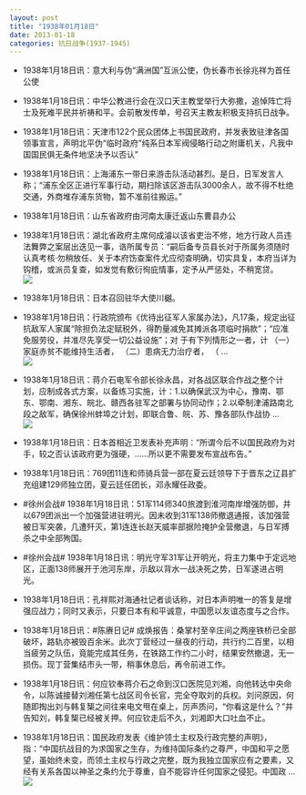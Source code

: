 ```yaml
---
layout: post
title: "1938年01月18日"
date: 2013-01-18
categories: 抗日战争(1937-1945)
---
```


<meta name="referrer" content="no-referrer" />

- 1938年1月18日讯：意大利与伪“满洲国”互派公使，伪长春市长徐兆祥为首任公使 

- 1938年1月18日讯：中华公教进行会在汉口天主教堂举行大弥撒，追悼阵亡将士及死难平民并祈祷和平。会前散发传单，号召天主教友积极支持抗日战争。 

- 1938年1月18日讯：天津市122个民众团体上书国民政府，并发表致驻津各国领事宣言，声明北平伪“临时政府”纯系日本军阀侵略行动之附庸机关，凡我中国国民俱无条件地坚决予以否认” 

- 1938年1月18日讯：上海浦东一带日来游击队活动甚烈。是日，日军发言人称；“浦东全区正进行军事行动，期扫除该区游击队3000余人，故不得不杜绝交通，外商堆存浦东货物，暂不准前往搬运。” 

- 1938年1月18日讯：山东省政府由河南太康迁返山东曹县办公 

- 1938年1月18日讯：湖北省政府主席何成濬以该省吏治不修，地方行政人员违法舞弊之案层出迭见一事，诰所属专员：“嗣后备专员县长对于所属务须随时认真考核·勿稍放任、关于本府饬查案件尤应彻查明确，切实具复，本府当详为钩稽，或派员复查，如发觉有敷衍徇庇情事，定予从严惩处，不稍宽贷。 <br/><img src="https://ww4.sinaimg.cn/large/aca367d8jw1e0xvgg7klkj.jpg" />

- 1938年1月18日讯：日本召回驻华大使川樾。 

- 1938年1月18日讯：行政院颁布《优待出征军人家属办法》，凡17条，规定出征抗敌军人家属“除担负法定赋税外，得酌量减免其摊派各项临时捐款”；“应准免服劳役，并准尽先享受一切公益设施”；对 于有下列情形之一者，计 （一）家庭赤贫不能维持生活者， （二）患病无力治疗者， （ ...  <br/><img src="https://ww3.sinaimg.cn/large/aca367d8jw1e0xtq1y8n3j.jpg" />

- 1938年1月18日讯：蒋介石电军令部长徐永昌，对各战区联合作战之整个计划，应制成各式方案，以备练习实施，计：1.以确保武汉为中心，豫南、鄂东、鄂南、湘东、皖北、赣西各驻军之部署与协同动作；2.以牵制津浦路南北段之敌军，确保徐州蚌埠之计划，即联合鲁、皖、苏、豫各部队作战协 ...  <br/><img src="https://ww2.sinaimg.cn/large/aca367d8jw1e0xmsa5tqwj.jpg" />

- 1938年1月18日讯：日本首相近卫发表补充声明：“所谓今后不以国民政府为对手，较之否认该政府更为强硬，……所以更不需要发布宣战布告。” 

- 1938年1月18日讯：769团11连和师骑兵营一部在夏云廷领导下于晋东之辽县扩充组建129师独立团，夏云廷任团长，邓永耀任政委。 

- #徐州会战# 1938年1月18日讯：51军114师340旅渡到淮河南岸增强防御，并以679团派出一个加强营进驻明光。因未收到31军138师撤退通报，该加强营被日军突袭，几遭歼灭，第1连连长赵天威率部据险掩护全营撤退，与日军搏杀之中全部殉国。 

- #徐州会战# 1938年1月18日讯：明光守军31军让开明光，将主力集中于定远地区，正面138师展开于池河东岸，示敌以背水一战决死之势，日军遂进占明光。 

- 1938年1月18日讯：孔祥熙对海通社记者谈话称，对日本声明唯一的答复是增强应战力；同时又表示，只要日本有和平诚意，中国愿以友谊态度与之合作。 

- 1938年1月18日讯：#陈赓日记# 成焕报告：桑掌村至辛庄间之两座铁桥已全部破坏，路轨亦被毁百余米。此次丁营经过一昼夜的行动，共行约二百里，以相当疲劳之队伍，竟能完成其任务，在铁路工作约二小时，结果安然撤退，无一损伤。现丁营集结市头一带，稍事休息后，再令前进工作。 

- 1938年1月18日讯：何应钦奉蒋介石之命到汉口医院见刘湘，向他转达中央命令，以陈诚接替刘湘任第七战区司令长官，完全夺取刘的兵权。刘问原因，何随即掏出刘与韩复榘之间往来电文甩在桌上，厉声质问，“你看这是什么？”并告知刘，韩复榘已经被关押。何应钦走后不久，刘湘即大口吐血不止。 

- 1938年1月18日讯：国民政府发表《维护领土主权及行政完整的声明》，指：“中国抗战目的为求国家之生存，为维持国际条约之尊严，中国和平之愿望，虽始终未变，而领土主权与行政之完整，既为我独立国家应有之要素，又经有关系各国以神圣之条约允于尊重，自不能容许任何国家之侵犯。中国政 ...  <br/><img src="https://ww4.sinaimg.cn/large/aca367d8jw1e0xcdfj6gqj.jpg" />

